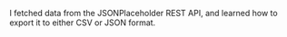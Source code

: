
I fetched data from the JSONPlaceholder REST API, and learned how to export it to either CSV or JSON format.

